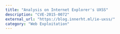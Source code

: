 ```yaml
---
title: "Analysis on Internet Explorer's UXSS"
description: "CVE-2015-0072"
external_url: "https://blog.innerht.ml/ie-uxss/"
category: "Web Exploitation"
---
```

